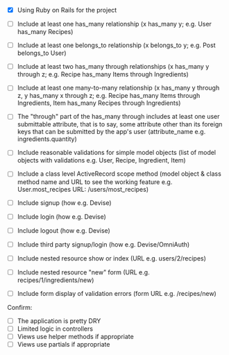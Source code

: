  - [x] Using Ruby on Rails for the project

 - [ ] Include at least one has_many relationship (x has_many y; e.g. User has_many Recipes) 

 - [ ] Include at least one belongs_to relationship (x belongs_to y; e.g. Post belongs_to User)

 - [ ] Include at least two has_many through relationships (x has_many y through z; e.g. Recipe has_many Items through Ingredients)

 - [ ] Include at least one many-to-many relationship (x has_many y through z, y has_many x through z; e.g. Recipe has_many Items through Ingredients, Item has_many Recipes through Ingredients)

 - [ ] The "through" part of the has_many through includes at least one user submittable attribute, that is to say, some attribute other than its foreign keys that can be submitted by the app's user (attribute_name e.g. ingredients.quantity)
 
 - [ ] Include reasonable validations for simple model objects (list of model objects with validations e.g. User, Recipe, Ingredient, Item)
 
 - [ ] Include a class level ActiveRecord scope method (model object & class method name and URL to see the working feature e.g. User.most_recipes URL: /users/most_recipes)
 
- [ ] Include signup (how e.g. Devise)
- [ ] Include login (how e.g. Devise)
- [ ] Include logout (how e.g. Devise)
- [ ] Include third party signup/login (how e.g. Devise/OmniAuth)
- [ ] Include nested resource show or index (URL e.g. users/2/recipes)
- [ ] Include nested resource "new" form (URL e.g. recipes/1/ingredients/new)
- [ ] Include form display of validation errors (form URL e.g. /recipes/new)


Confirm:
- [ ] The application is pretty DRY
- [ ] Limited logic in controllers
- [ ] Views use helper methods if appropriate
- [ ] Views use partials if appropriate
